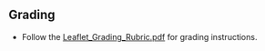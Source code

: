 ## Grading

* Follow the [Leaflet_Grading_Rubric.pdf](../Instructions/Leaflet_Grading_Rubric.pdf) for grading instructions.
